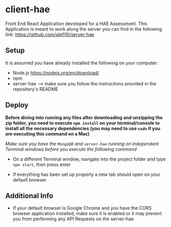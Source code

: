# client-hae
Front End React Application developed for a HAE Assessment. This Application is meant to work along the server you can find in the following link:
<https://github.com/alefl10/server-hae>

## **Setup**

It is assumed you have already installed the following on your computer:

- Node.js <https://nodejs.org/en/download/>
- npm
- server-hae --> make sure you follow the instructions provided in the repository's README

## **Deploy**

**Before diving into running any files after downloading and unzipping the zip folder, you need to execute `npm install` on your terminal/console to install all the necessary dependencies (you may need to use `sudo` if you are executing this command on a Mac)**

*Make sure you have the `MongoDB` and `server-hae` running on independent Terminal windows before you execute the following command*

- On a different Terminal window, navigate into the project folder and type `npm start`, then press enter 

- If everything has been set up properly a new tab should open on your default browser

## **Additional Info**

- If your default browser is Google Chrome and you have the CORS browser application installed, make sure it is enabled or it may prevent you from performing any API Requests on the server-hae
